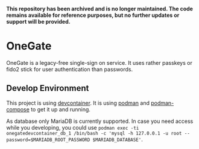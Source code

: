 **This repository has been archived and is no longer maintained. The code remains available for reference purposes, but no further updates or support will be provided.**

# OneGate

OneGate is a legacy-free single-sign on service. It uses rather passkeys or fido2 stick for user authentication than passwords.

## Develop Environment

This project is using [devcontainer](https://containers.dev/). It is using [podman](https://podman.io/) and [podman-compose](https://github.com/containers/podman-compose) to get it up and running.

As database only MariaDB is currently supported. In case you need access while you developing, you could use `podman exec -ti onegatedevcontainer_db_1 /bin/bash -c 'mysql -h 127.0.0.1 -u root --password=$MARIADB_ROOT_PASSWORD $MARIADB_DATABASE'`.
